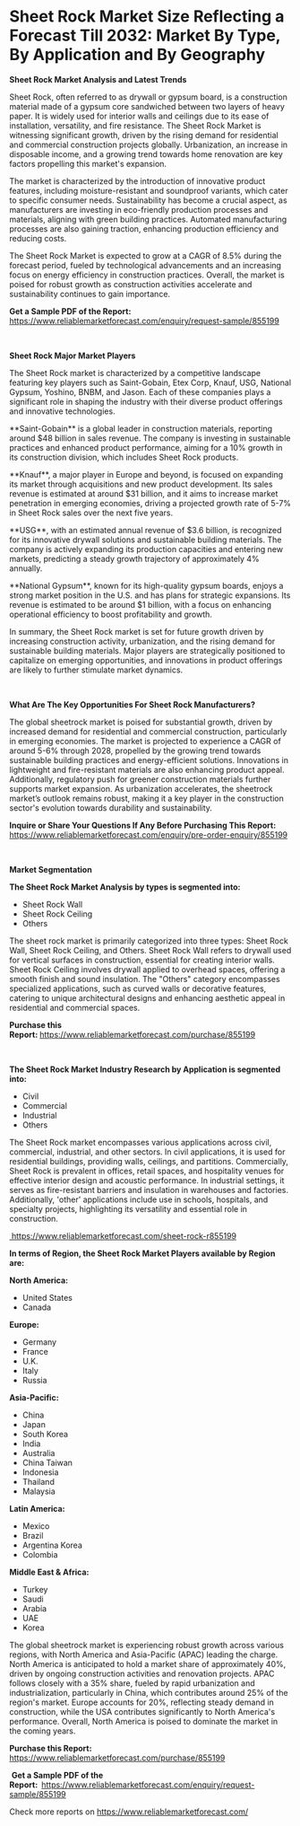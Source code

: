 <p><h1>Sheet Rock Market Size Reflecting a Forecast Till 2032: Market By Type, By Application and By Geography</h1></p><p><strong>Sheet Rock Market Analysis and Latest Trends</strong></p>
<p><p>Sheet Rock, often referred to as drywall or gypsum board, is a construction material made of a gypsum core sandwiched between two layers of heavy paper. It is widely used for interior walls and ceilings due to its ease of installation, versatility, and fire resistance. The Sheet Rock Market is witnessing significant growth, driven by the rising demand for residential and commercial construction projects globally. Urbanization, an increase in disposable income, and a growing trend towards home renovation are key factors propelling this market's expansion.</p><p>The market is characterized by the introduction of innovative product features, including moisture-resistant and soundproof variants, which cater to specific consumer needs. Sustainability has become a crucial aspect, as manufacturers are investing in eco-friendly production processes and materials, aligning with green building practices. Automated manufacturing processes are also gaining traction, enhancing production efficiency and reducing costs. </p><p>The Sheet Rock Market is expected to grow at a CAGR of 8.5% during the forecast period, fueled by technological advancements and an increasing focus on energy efficiency in construction practices. Overall, the market is poised for robust growth as construction activities accelerate and sustainability continues to gain importance.</p></p>
<p><strong>Get a Sample PDF of the Report:&nbsp;</strong> <a href="https://www.reliablemarketforecast.com/enquiry/request-sample/855199?utm_campaign=3081&utm_medium=2&utm_source=Github&utm_content=ia&utm_term=01042025&utm_id=sheet-rock">https://www.reliablemarketforecast.com/enquiry/request-sample/855199</a></p>
<p>&nbsp;</p>
<p><strong>Sheet Rock Major Market Players</strong></p>
<p><p>The Sheet Rock market is characterized by a competitive landscape featuring key players such as Saint-Gobain, Etex Corp, Knauf, USG, National Gypsum, Yoshino, BNBM, and Jason. Each of these companies plays a significant role in shaping the industry with their diverse product offerings and innovative technologies.</p><p>**Saint-Gobain** is a global leader in construction materials, reporting around $48 billion in sales revenue. The company is investing in sustainable practices and enhanced product performance, aiming for a 10% growth in its construction division, which includes Sheet Rock products. </p><p>**Knauf**, a major player in Europe and beyond, is focused on expanding its market through acquisitions and new product development. Its sales revenue is estimated at around $31 billion, and it aims to increase market penetration in emerging economies, driving a projected growth rate of 5-7% in Sheet Rock sales over the next five years.</p><p>**USG**, with an estimated annual revenue of $3.6 billion, is recognized for its innovative drywall solutions and sustainable building materials. The company is actively expanding its production capacities and entering new markets, predicting a steady growth trajectory of approximately 4% annually.</p><p>**National Gypsum**, known for its high-quality gypsum boards, enjoys a strong market position in the U.S. and has plans for strategic expansions. Its revenue is estimated to be around $1 billion, with a focus on enhancing operational efficiency to boost profitability and growth.</p><p>In summary, the Sheet Rock market is set for future growth driven by increasing construction activity, urbanization, and the rising demand for sustainable building materials. Major players are strategically positioned to capitalize on emerging opportunities, and innovations in product offerings are likely to further stimulate market dynamics.</p></p>
<p>&nbsp;</p>
<p><strong>What Are The Key Opportunities For Sheet Rock Manufacturers?</strong></p>
<p><p>The global sheetrock market is poised for substantial growth, driven by increased demand for residential and commercial construction, particularly in emerging economies. The market is projected to experience a CAGR of around 5-6% through 2028, propelled by the growing trend towards sustainable building practices and energy-efficient solutions. Innovations in lightweight and fire-resistant materials are also enhancing product appeal. Additionally, regulatory push for greener construction materials further supports market expansion. As urbanization accelerates, the sheetrock market’s outlook remains robust, making it a key player in the construction sector's evolution towards durability and sustainability.</p></p>
<p><strong>Inquire or Share Your Questions If Any Before Purchasing This Report:</strong> <a href="https://www.reliablemarketforecast.com/enquiry/pre-order-enquiry/855199?utm_campaign=3081&utm_medium=2&utm_source=Github&utm_content=ia&utm_term=01042025&utm_id=sheet-rock">https://www.reliablemarketforecast.com/enquiry/pre-order-enquiry/855199</a></p>
<p>&nbsp;</p>
<p><strong>Market Segmentation</strong></p>
<p><strong>The Sheet Rock Market Analysis by types is segmented into:</strong></p>
<p><ul><li>Sheet Rock Wall</li><li>Sheet Rock Ceiling</li><li>Others</li></ul></p>
<p><p>The sheet rock market is primarily categorized into three types: Sheet Rock Wall, Sheet Rock Ceiling, and Others. Sheet Rock Wall refers to drywall used for vertical surfaces in construction, essential for creating interior walls. Sheet Rock Ceiling involves drywall applied to overhead spaces, offering a smooth finish and sound insulation. The "Others" category encompasses specialized applications, such as curved walls or decorative features, catering to unique architectural designs and enhancing aesthetic appeal in residential and commercial spaces.</p></p>
<p><strong>Purchase this Report:&nbsp;</strong><a href="https://www.reliablemarketforecast.com/purchase/855199?utm_campaign=3081&utm_medium=2&utm_source=Github&utm_content=ia&utm_term=01042025&utm_id=sheet-rock">https://www.reliablemarketforecast.com/purchase/855199</a></p>
<p>&nbsp;</p>
<p><strong>The Sheet Rock Market Industry Research by Application is segmented into:</strong></p>
<p><ul><li>Civil</li><li>Commercial</li><li>Industrial</li><li>Others</li></ul></p>
<p><p>The Sheet Rock market encompasses various applications across civil, commercial, industrial, and other sectors. In civil applications, it is used for residential buildings, providing walls, ceilings, and partitions. Commercially, Sheet Rock is prevalent in offices, retail spaces, and hospitality venues for effective interior design and acoustic performance. In industrial settings, it serves as fire-resistant barriers and insulation in warehouses and factories. Additionally, 'other' applications include use in schools, hospitals, and specialty projects, highlighting its versatility and essential role in construction.</p></p>
<p><a href="https://www.reliablemarketforecast.com/sheet-rock-r855199?utm_campaign=3081&utm_medium=2&utm_source=Github&utm_content=ia&utm_term=01042025&utm_id=sheet-rock">&nbsp;https://www.reliablemarketforecast.com/sheet-rock-r855199</a></p>
<p><strong>In terms of Region, the Sheet Rock Market Players available by Region are:</strong></p>
<p>
    <p> <strong> North America: </strong>
        <ul>
            <li>United States</li>
            <li>Canada</li>
        </ul>
        </p> 
    <p> <strong> Europe: </strong>
        <ul>
            <li>Germany</li>
            <li>France</li>
            <li>U.K.</li>
            <li>Italy</li>
            <li>Russia</li>
        </ul>
        </p> 
    <p> <strong> Asia-Pacific: </strong>
        <ul>
            <li>China</li>
            <li>Japan</li>
            <li>South Korea</li>
            <li>India</li>
            <li>Australia</li>
            <li>China Taiwan</li>
            <li>Indonesia</li>
            <li>Thailand</li>
            <li>Malaysia</li>
        </ul>
        </p> 
    <p> <strong> Latin America: </strong>
        <ul>
            <li>Mexico</li>
            <li>Brazil</li>
            <li>Argentina Korea</li>
            <li>Colombia</li>
        </ul>
        </p> 
    <p> <strong> Middle East & Africa: </strong>
        <ul>
            <li>Turkey</li>
            <li>Saudi</li>
            <li>Arabia</li>
            <li>UAE</li>
            <li>Korea</li>
        </ul>
    </p>
    </p>
<p><p>The global sheetrock market is experiencing robust growth across various regions, with North America and Asia-Pacific (APAC) leading the charge. North America is anticipated to hold a market share of approximately 40%, driven by ongoing construction activities and renovation projects. APAC follows closely with a 35% share, fueled by rapid urbanization and industrialization, particularly in China, which contributes around 25% of the region's market. Europe accounts for 20%, reflecting steady demand in construction, while the USA contributes significantly to North America's performance. Overall, North America is poised to dominate the market in the coming years.</p></p>
<p><strong>Purchase this Report: </strong><a href="https://www.reliablemarketforecast.com/purchase/855199?utm_campaign=3081&utm_medium=2&utm_source=Github&utm_content=ia&utm_term=01042025&utm_id=sheet-rock">https://www.reliablemarketforecast.com/purchase/855199</a></p>
<p>&nbsp;<strong>Get a Sample PDF of the Report:&nbsp;&nbsp;</strong><a href="https://www.reliablemarketforecast.com/enquiry/request-sample/855199?utm_campaign=3081&utm_medium=2&utm_source=Github&utm_content=ia&utm_term=01042025&utm_id=sheet-rock">https://www.reliablemarketforecast.com/enquiry/request-sample/855199</a></p>
<p><strong></strong></p>
<p>Check more reports on <a href="https://www.reliablemarketforecast.com/?utm_campaign=3081&utm_medium=2&utm_source=Github&utm_content=ia&utm_term=01042025&utm_id=sheet-rock">https://www.reliablemarketforecast.com/</a></p>